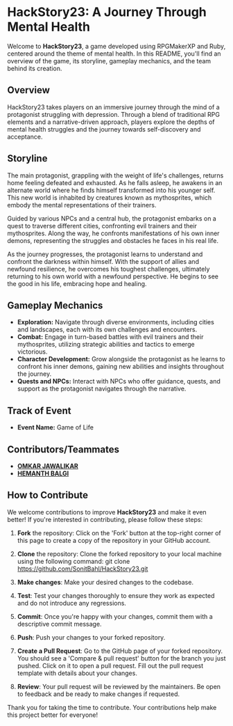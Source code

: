 # HackStory23: A Journey Through Mental Health

Welcome to **HackStory23**, a game developed using RPGMakerXP and Ruby, centered around the theme of mental health. In this README, you'll find an overview of the game, its storyline, gameplay mechanics, and the team behind its creation.

## Overview
HackStory23 takes players on an immersive journey through the mind of a protagonist struggling with depression. Through a blend of traditional RPG elements and a narrative-driven approach, players explore the depths of mental health struggles and the journey towards self-discovery and acceptance.

## Storyline
The main protagonist, grappling with the weight of life's challenges, returns home feeling defeated and exhausted. As he falls asleep, he awakens in an alternate world where he finds himself transformed into his younger self. This new world is inhabited by creatures known as mythosprites, which embody the mental representations of their trainers.

Guided by various NPCs and a central hub, the protagonist embarks on a quest to traverse different cities, confronting evil trainers and their mythosprites. Along the way, he confronts manifestations of his own inner demons, representing the struggles and obstacles he faces in his real life.

As the journey progresses, the protagonist learns to understand and confront the darkness within himself. With the support of allies and newfound resilience, he overcomes his toughest challenges, ultimately returning to his own world with a newfound perspective. He begins to see the good in his life, embracing hope and healing.

## Gameplay Mechanics
- **Exploration:** Navigate through diverse environments, including cities and landscapes, each with its own challenges and encounters.
- **Combat:** Engage in turn-based battles with evil trainers and their mythosprites, utilizing strategic abilities and tactics to emerge victorious.
- **Character Development:** Grow alongside the protagonist as he learns to confront his inner demons, gaining new abilities and insights throughout the journey.
- **Quests and NPCs:** Interact with NPCs who offer guidance, quests, and support as the protagonist navigates through the narrative.

## Track of Event
- **Event Name:** Game of Life

## Contributors/Teammates
- **[OMKAR JAWALIKAR](https://github.com/Falcon-J)**
- **[HEMANTH BALGI](https://github.com/theforce1579)**

## How to Contribute

We welcome contributions to improve **HackStory23** and make it even better! If you're interested in contributing, please follow these steps:

1. **Fork** the repository: Click on the 'Fork' button at the top-right corner of this page to create a copy of the repository in your GitHub account.

2. **Clone** the repository: Clone the forked repository to your local machine using the following command:
git clone https://github.com/SonitBahl/HackStory23.git

3. **Make changes**: Make your desired changes to the codebase.

4. **Test**: Test your changes thoroughly to ensure they work as expected and do not introduce any regressions.

5. **Commit**: Once you're happy with your changes, commit them with a descriptive commit message.

6. **Push**: Push your changes to your forked repository.

7. **Create a Pull Request**: Go to the GitHub page of your forked repository. You should see a 'Compare & pull request' button for the branch you just pushed. Click on it to open a pull request. Fill out the pull request template with details about your changes.

8. **Review**: Your pull request will be reviewed by the maintainers. Be open to feedback and be ready to make changes if requested.

Thank you for taking the time to contribute. Your contributions help make this project better for everyone!